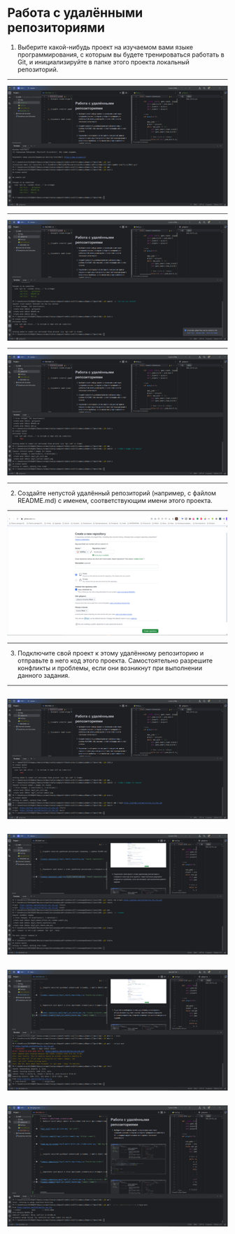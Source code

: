 # Работа с удалёнными репозиториями
1. Выберите какой-нибудь проект на изучаемом вами языке программирования, с которым вы будете тренироваться работать в Git, и инициализируйте в папке этого проекта локальный репозиторий.

---
![git init](img/1_git_init.png "git init")

---
![initial commit](img/2_initial-commit.png "initial commit")

---
![add img fo readme](img/3_added_2files_for_readme-commit.png "add img fo readme")

---

2. Создайте непустой удалённый репозиторий (например, с файлом README.md) с именем, соответствующим имени этого проекта.

---
![remote repository](img/4_remote_repository.png "remote repository")

---

3. Подключите свой проект к этому удалённому репозиторию и отправьте в него код этого проекта. Самостоятельно разрешите конфликты и проблемы, если они возникнут при выполнении данного задания.

---
![remote repository add](img/5_git_remote_add.png "remote repository add")
---
![commit readme](img/6_git_commit_readme.png "commit readme")
---
![fetch](img/7_git_fetch.png "fetch")
---
![pull](img/8_git_pull.png "pull")
---
